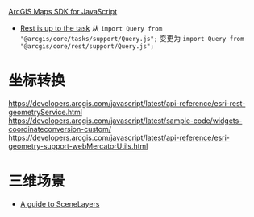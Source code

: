 
[ArcGIS Maps SDK for JavaScript](https://developers.arcgis.com/javascript/) 

- [Rest is up to the task](https://www.esri.com/arcgis-blog/products/js-api-arcgis/developers/rest-is-up-to-the-task/) 
	从
	`import Query from "@arcgis/core/tasks/support/Query.js";`
	变更为
	`import Query from "@arcgis/core/rest/support/Query.js";`

# 坐标转换

https://developers.arcgis.com/javascript/latest/api-reference/esri-rest-geometryService.html
https://developers.arcgis.com/javascript/latest/sample-code/widgets-coordinateconversion-custom/
https://developers.arcgis.com/javascript/latest/api-reference/esri-geometry-support-webMercatorUtils.html

# 三维场景

- [A guide to SceneLayers](https://developers.arcgis.com/javascript/latest/working-with-scene-layers/) 


